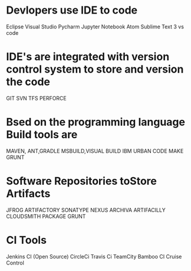 # Devlopers use IDE to code
Eclipse
Visual Studio
Pycharm
Jupyter Notebook
Atom
Sublime Text 3
vs code

# IDE's are integrated with version control system to store and version the code
GIT
SVN
TFS
PERFORCE

# Bsed on the programming language Build tools are
MAVEN, ANT,GRADLE
MSBUILD,VISUAL BUILD
IBM URBAN CODE
MAKE
GRUNT

# Software Repositories toStore Artifacts
JFROG ARTIFACTORY
SONATYPE NEXUS
ARCHIVA
ARTIFACILLY
CLOUDSMITH PACKAGE
GRUNT

# CI Tools
Jenkins CI (Open Source)
CircleCi
Travis Ci
TeamCity
Bamboo CI
Cruise Control



